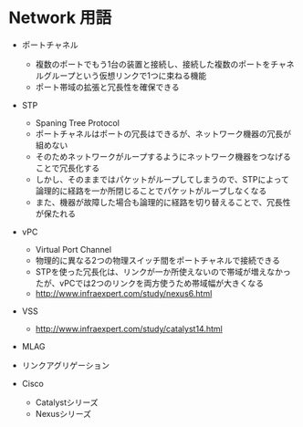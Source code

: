 # Network 用語


* ポートチャネル
    * 複数のポートでもう1台の装置と接続し、接続した複数のポートをチャネルグループという仮想リンクで1つに束ねる機能
    * ポート帯域の拡張と冗長性を確保できる
* STP
    * Spaning Tree Protocol
    * ポートチャネルはポートの冗長はできるが、ネットワーク機器の冗長が組めない
    * そのためネットワークがループするようにネットワーク機器をつなげることで冗長化する
    * しかし、そのままではパケットがループしてしまうので、STPによって論理的に経路を一か所閉じることでパケットがループしなくなる
    * また、機器が故障した場合も論理的に経路を切り替えることで、冗長性が保たれる
* vPC
    * Virtual Port Channel
    * 物理的に異なる2つの物理スイッチ間をポートチャネルで接続できる
    * STPを使った冗長化は、リンクが一か所使えないので帯域が増えなかったが、vPCでは2つのリンクを両方使うため帯域幅が大きくなる
    * http://www.infraexpert.com/study/nexus6.html
* VSS
    * http://www.infraexpert.com/study/catalyst14.html
* MLAG
* リンクアグリゲーション



* Cisco
    * Catalystシリーズ
    * Nexusシリーズ
